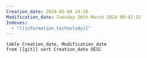 ```yaml
---
Creation_date: 2024-05-04 14:10
Modification_date: Tuesday 26th March 2024 00:42:32
Indexes:
  - "[[information_technolody]]"
---
```


```dataview
table Creation_date, Modification_date
from [[git]] sort Creation_date DESC
```
